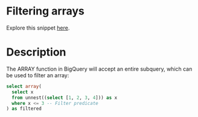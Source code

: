 # Filtering arrays

Explore this snippet [here](https://count.co/n/YvwEswZfHtP?vm=e).

# Description
The ARRAY function in BigQuery will accept an entire subquery, which can be used to filter an array:

```sql
select array(
  select x
  from unnest((select [1, 2, 3, 4])) as x
  where x <= 3 -- Filter predicate
) as filtered
```